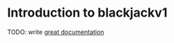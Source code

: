 # Introduction to blackjackv1

TODO: write [great documentation](http://jacobian.org/writing/what-to-write/)
